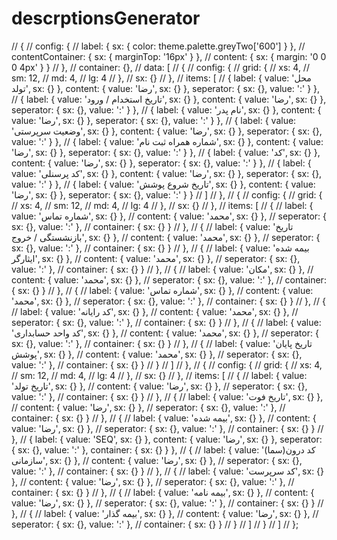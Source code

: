 # descrptionsGenerator

// {
//   config: {
//     label: { sx: { color: theme.palette.greyTwo['600'] } },
//     contentContainer: { sx: { marginTop: '16px' } },
//     content: { sx: { margin: '0 0 0 4px' } }
//   },
//   container: {},
//   data: [
//     {
//       config: {
//         grid: {
//           xs: 4,
//           sm: 12,
//           md: 4,
//           lg: 4
//         },
//         sx: {}
//       },
//       items: [
//         { label: { value: 'محل تولد', sx: {} }, content: { value: 'رضا', sx: {} }, seperator: { sx: {}, value: ':' } },
//         { label: { value: 'تاریخ استخدام / ورود', sx: {} }, content: { value: 'رضا', sx: {} }, seperator: { sx: {}, value: ':' } },
//         { label: { value: 'نام پدر', sx: {} }, content: { value: 'رضا', sx: {} }, seperator: { sx: {}, value: ':' } },
//         { label: { value: 'وضعیت سرپرستی', sx: {} }, content: { value: 'رضا', sx: {} }, seperator: { sx: {}, value: ':' } },
//         { label: { value: 'شماره همراه ثبت نام', sx: {} }, content: { value: 'رضا', sx: {} }, seperator: { sx: {}, value: ':' } },
//         { label: { value: 'کد', sx: {} }, content: { value: 'رضا', sx: {} }, seperator: { sx: {}, value: ':' } },
//         { label: { value: 'کد پرسنلی', sx: {} }, content: { value: 'رضا', sx: {} }, seperator: { sx: {}, value: ':' } },
//         { label: { value: 'تاریخ شروع پوشش', sx: {} }, content: { value: 'رضا', sx: {} }, seperator: { sx: {}, value: ':' } }
//       ]
//     },
//     {
//       config: {
//         grid: {
//           xs: 4,
//           sm: 12,
//           md: 4,
//           lg: 4
//         },
//         sx: {}
//       },
//       items: [
//         {
//           label: { value: 'شماره تماس', sx: {} },
//           content: { value: 'محمد', sx: {} },
//           seperator: { sx: {}, value: ':' },
//           container: { sx: {} }
//         },
//         {
//           label: { value: 'تاریخ بازنشستگی / خروج', sx: {} },
//           content: { value: 'محمد', sx: {} },
//           seperator: { sx: {}, value: ':' },
//           container: { sx: {} }
//         },
//         {
//           label: { value: 'بیمه شده ایثارگر', sx: {} },
//           content: { value: 'محمد', sx: {} },
//           seperator: { sx: {}, value: ':' },
//           container: { sx: {} }
//         },
//         {
//           label: { value: 'مکان', sx: {} },
//           content: { value: 'محمد', sx: {} },
//           seperator: { sx: {}, value: ':' },
//           container: { sx: {} }
//         },
//         {
//           label: { value: 'شماره تماس', sx: {} },
//           content: { value: 'محمد', sx: {} },
//           seperator: { sx: {}, value: ':' },
//           container: { sx: {} }
//         },
//         {
//           label: { value: 'کد رایانه', sx: {} },
//           content: { value: 'محمد', sx: {} },
//           seperator: { sx: {}, value: ':' },
//           container: { sx: {} }
//         },
//         {
//           label: { value: 'کد واحد حسابداری', sx: {} },
//           content: { value: 'محمد', sx: {} },
//           seperator: { sx: {}, value: ':' },
//           container: { sx: {} }
//         },
//         {
//           label: { value: 'تاریخ پایان پوشش', sx: {} },
//           content: { value: 'محمد', sx: {} },
//           seperator: { sx: {}, value: ':' },
//           container: { sx: {} }
//         }
//       ]
//     },
//     {
//       config: {
//         grid: {
//           xs: 4,
//           sm: 12,
//           md: 4,
//           lg: 4
//         },
//         sx: {}
//       },
//       items: [
//         {
//           label: { value: 'تاریخ تولد', sx: {} },
//           content: { value: 'رضا', sx: {} },
//           seperator: { sx: {}, value: ':' },
//           container: { sx: {} }
//         },
//         {
//           label: { value: 'تاریخ فوت', sx: {} },
//           content: { value: 'رضا', sx: {} },
//           seperator: { sx: {}, value: ':' },
//           container: { sx: {} }
//         },
//         {
//           label: { value: 'بیمه شده', sx: {} },
//           content: { value: 'رضا', sx: {} },
//           seperator: { sx: {}, value: ':' },
//           container: { sx: {} }
//         },
//         { label: { value: 'SEQ', sx: {} }, content: { value: 'رضا', sx: {} }, seperator: { sx: {}, value: ':' }, container: { sx: {} } },
//         {
//           label: { value: '(سما)کد درون سازمانی', sx: {} },
//           content: { value: 'رضا', sx: {} },
//           seperator: { sx: {}, value: ':' },
//           container: { sx: {} }
//         },
//         {
//           label: { value: 'کد سرپرست', sx: {} },
//           content: { value: 'رضا', sx: {} },
//           seperator: { sx: {}, value: ':' },
//           container: { sx: {} }
//         },
//         {
//           label: { value: 'بیمه نامه', sx: {} },
//           content: { value: 'رضا', sx: {} },
//           seperator: { sx: {}, value: ':' },
//           container: { sx: {} }
//         },
//         {
//           label: { value: 'بیمه گذار', sx: {} },
//           content: { value: 'رضا', sx: {} },
//           seperator: { sx: {}, value: ':' },
//           container: { sx: {} }
//         }
//       ]
//     }
//   ]
// };
